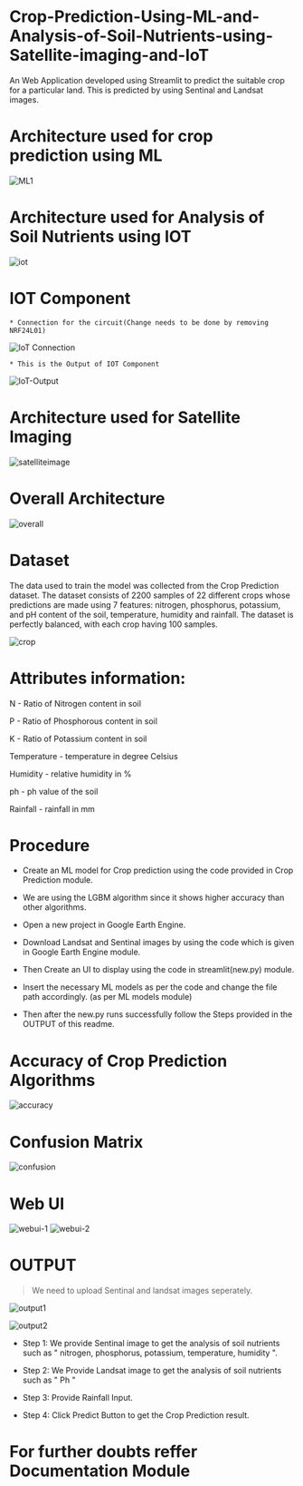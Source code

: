 # Crop-Prediction-Using-ML-and-Analysis-of-Soil-Nutrients-using-Satellite-imaging-and-IoT
An Web Application developed using Streamlit to predict the suitable crop for a particular land. This is predicted by using Sentinal and Landsat images.

# Architecture used for crop prediction using ML
![ML1](https://github.com/SasiKumar2003/Crop-Prediction-Using-ML-and-Analysis-of-Soil-Nutrients-using-Satellite-imaging-and-IoT/assets/88201153/fd4973c1-e381-4689-8491-581367363033)

# Architecture used for Analysis of Soil Nutrients using IOT
![iot](https://github.com/SasiKumar2003/Crop-Prediction-Using-ML-and-Analysis-of-Soil-Nutrients-using-Satellite-imaging-and-IoT/assets/88201153/5fba3095-5615-417f-908a-a3d6ba212e9a)

# IOT Component
    * Connection for the circuit(Change needs to be done by removing NRF24L01)
![IoT Connection](https://github.com/SasiKumar2003/Crop-Prediction-Using-ML-and-Analysis-of-Soil-Nutrients-using-Satellite-imaging-and-IoT/assets/88201153/913673aa-7ef4-4593-b8f4-5a72849d9bdf)




    * This is the Output of IOT Component
![IoT-Output](https://github.com/SasiKumar2003/Crop-Prediction-Using-ML-and-Analysis-of-Soil-Nutrients-using-Satellite-imaging-and-IoT/assets/88201153/904ccbe8-f02a-4ab8-b280-6fad8559ba98)



# Architecture used for Satellite Imaging
![satelliteimage](https://github.com/SasiKumar2003/Crop-Prediction-Using-ML-and-Analysis-of-Soil-Nutrients-using-Satellite-imaging-and-IoT/assets/88201153/0377b46c-3531-45a1-a106-9c067241ef3b)


# Overall Architecture
![overall](https://github.com/SasiKumar2003/Crop-Prediction-Using-ML-and-Analysis-of-Soil-Nutrients-using-Satellite-imaging-and-IoT/assets/88201153/82519637-dfdf-4a12-b19a-50a23fa5e8a3)

# Dataset
The data used to train the model was collected from the Crop Prediction dataset. The dataset consists of 2200 samples of 22 different crops whose predictions are made using 7 features: nitrogen, phosphorus, potassium, and pH content of the soil, temperature, humidity and rainfall. The dataset is perfectly balanced, with each crop having 100 samples. 

![crop](https://github.com/SasiKumar2003/Crop-Prediction-Using-ML-and-Analysis-of-Soil-Nutrients-using-Satellite-imaging-and-IoT/assets/88201153/1b2d77f0-232a-4241-938d-0b4d6c3f3907)


# Attributes information:

N - Ratio of Nitrogen content in soil

P - Ratio of Phosphorous content in soil

K - Ratio of Potassium content in soil

Temperature - temperature in degree Celsius

Humidity - relative humidity in %

ph - ph value of the soil

Rainfall - rainfall in mm

# Procedure

* Create an ML model for Crop prediction using the code provided in Crop Prediction module.
  
* We are using the LGBM algorithm since it shows higher accuracy than other algorithms.
  
* Open a new project in Google Earth Engine.

* Download Landsat and Sentinal images by using the code which is given in Google Earth Engine module.

*  Then Create an UI to display using the code in streamlit(new.py) module.

* Insert the necessary ML models as per the code and change the file path accordingly. (as per ML models module)

* Then after the new.py runs successfully follow the Steps provided in the OUTPUT of this readme.   

# Accuracy of Crop Prediction Algorithms
![accuracy](https://github.com/SasiKumar2003/Crop-Prediction-Using-ML-and-Analysis-of-Soil-Nutrients-using-Satellite-imaging-and-IoT/assets/88201153/14137873-d79b-4ea4-94c5-b259bbb428cc)

# Confusion Matrix
![confusion](https://github.com/SasiKumar2003/Crop-Prediction-Using-ML-and-Analysis-of-Soil-Nutrients-using-Satellite-imaging-and-IoT/assets/88201153/49b0d09f-ab84-4914-9f83-a6105aa483d6)

# Web UI
![webui-1](https://github.com/SasiKumar2003/Crop-Prediction-Using-ML-and-Analysis-of-Soil-Nutrients-using-Satellite-imaging-and-IoT/assets/88201153/d3f723b2-defd-404f-bf06-fb16bb202849)
![webui-2](https://github.com/SasiKumar2003/Crop-Prediction-Using-ML-and-Analysis-of-Soil-Nutrients-using-Satellite-imaging-and-IoT/assets/88201153/7bf83012-b5ea-4513-96d4-2685defad794)

# OUTPUT
> We need to upload Sentinal and landsat images seperately.

![output1](https://github.com/SasiKumar2003/Crop-Prediction-Using-ML-and-Analysis-of-Soil-Nutrients-using-Satellite-imaging-and-IoT/assets/88201153/7e77d2fe-3e7b-4680-b7ee-c4f3a740f053)


![output2](https://github.com/SasiKumar2003/Crop-Prediction-Using-ML-and-Analysis-of-Soil-Nutrients-using-Satellite-imaging-and-IoT/assets/88201153/0f12e84e-1c3c-4fde-aa96-9da12a0c90f9)




* Step 1: We provide Sentinal image to get the analysis of soil nutrients such as " nitrogen, phosphorus, potassium, temperature, humidity ". 

* Step 2: We Provide Landsat image to get the analysis of soil nutrients such as " Ph "

* Step 3: Provide Rainfall Input.

* Step 4: Click Predict Button to get the Crop Prediction result.
  

# For further doubts reffer Documentation Module

 

